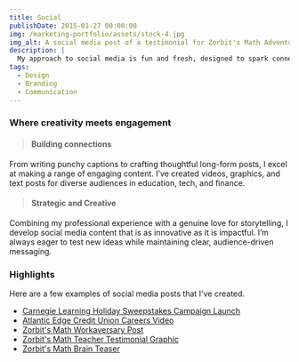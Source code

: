 ```yaml
---
title: Social
publishDate: 2015-01-27 00:00:00
img: /marketing-portfolio/assets/stock-4.jpg
img_alt: A social media post of a testimonial for Zorbit's Math Adventure from a teacher at NLESD.
description: |
  My approach to social media is fun and fresh, designed to spark connection. Canva has been my go-to for projects ranging from formal event invitations to game development assets, so you can trust me to create standout visuals for any social media platform.
tags:
  - Design
  - Branding
  - Communication
---
```


### Where creativity meets engagement

>#### Building connections
From writing punchy captions to crafting thoughtful long-form posts, I excel at making a range of engaging content. I’ve created videos, graphics, and text posts for diverse audiences in education, tech, and finance.

>#### Strategic and Creative  
Combining my professional experience with a genuine love for storytelling, I develop social media content that is as innovative as it is impactful. I’m always eager to test new ideas while maintaining clear, audience-driven messaging.

### Highlights  
Here are a few examples of social media posts that I've created.

- <a href="https://twitter.com/carnegielearn/status/1602348287255887872" target="_blank" rel="noopener noreferrer">Carnegie Learning Holiday Sweepstakes Campaign Launch</a>  
- <a href="https://www.linkedin.com/feed/update/urn:li:activity:7278431339681308673" target="_blank" rel="noopener noreferrer">Atlantic Edge Credit Union Careers Video</a>  
- <a href="https://www.linkedin.com/feed/update/urn:li:activity:6901525016937385984/" target="_blank" rel="noopener noreferrer">Zorbit's Math Workaversary Post</a>  
- <a href="https://twitter.com/ZorbitsMath/status/1596137130094256132" target="_blank" rel="noopener noreferrer">Zorbit's Math Teacher Testimonial Graphic</a>  
- <a href="https://x.com/ZorbitsMath/status/1584900136202895360" target="_blank" rel="noopener noreferrer">Zorbit's Math Brain Teaser</a> 